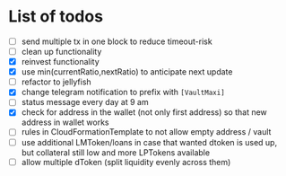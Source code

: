 # List of todos
* [ ] send multiple tx in one block to reduce timeout-risk
* [ ] clean up functionality
* [X] reinvest functionality
* [X] use min(currentRatio,nextRatio) to anticipate next update
* [ ] refactor to jellyfish
* [X] change telegram notification to prefix with `[VaultMaxi]`
* [ ] status message every day at 9 am
* [X] check for address in the wallet (not only first address) so that new address in wallet works
* [ ] rules in CloudFormationTemplate to not allow empty address / vault
* [ ] use additional LMToken/loans in case that wanted dtoken is used up, but collateral still low and more LPTokens available
* [ ] allow multiple dToken (split liquidity evenly across them)
